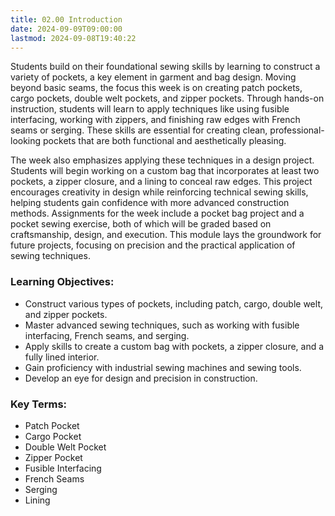 ```yaml
---
title: 02.00 Introduction
date: 2024-09-09T09:00:00
lastmod: 2024-09-08T19:40:22
---
```


Students build on their foundational sewing skills by learning to construct a variety of pockets, a key element in garment and bag design. Moving beyond basic seams, the focus this week is on creating patch pockets, cargo pockets, double welt pockets, and zipper pockets. Through hands-on instruction, students will learn to apply techniques like using fusible interfacing, working with zippers, and finishing raw edges with French seams or serging. These skills are essential for creating clean, professional-looking pockets that are both functional and aesthetically pleasing.

The week also emphasizes applying these techniques in a design project. Students will begin working on a custom bag that incorporates at least two pockets, a zipper closure, and a lining to conceal raw edges. This project encourages creativity in design while reinforcing technical sewing skills, helping students gain confidence with more advanced construction methods. Assignments for the week include a pocket bag project and a pocket sewing exercise, both of which will be graded based on craftsmanship, design, and execution. This module lays the groundwork for future projects, focusing on precision and the practical application of sewing techniques.

### Learning Objectives:

- Construct various types of pockets, including patch, cargo, double welt, and zipper pockets.
- Master advanced sewing techniques, such as working with fusible interfacing, French seams, and serging.
- Apply skills to create a custom bag with pockets, a zipper closure, and a fully lined interior.
- Gain proficiency with industrial sewing machines and sewing tools.
- Develop an eye for design and precision in construction.

### Key Terms:

- Patch Pocket
- Cargo Pocket
- Double Welt Pocket
- Zipper Pocket
- Fusible Interfacing
- French Seams
- Serging
- Lining
